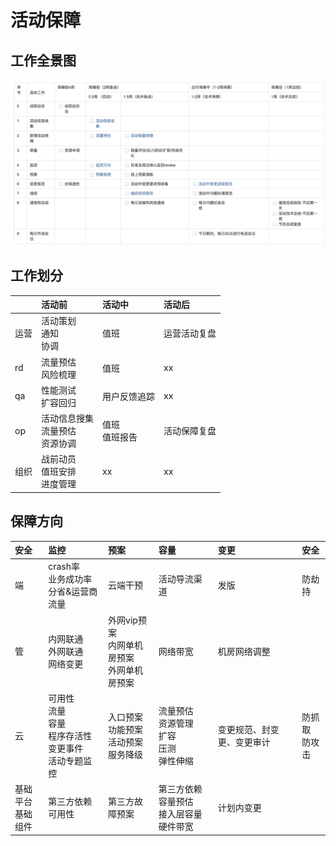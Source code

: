# 活动保障
## 工作全景图
![img](/images/activity.jpg)

## 工作划分
|      | 活动前     | 活动中       |活动后   |
| :----- | :----- |:----- |:------- |
|运营|活动策划<br/>通知<br/>协调|值班|运营活动复盘|
|rd|流量预估<br/>风险梳理|值班|xx |
|qa|性能测试<br/>扩容回归|用户反馈追踪|xx |
|op|活动信息搜集<br/>流量预估<br/>资源协调|值班<br/>值班报告|活动保障复盘|
|组织|战前动员<br/>值班安排<br/>进度管理|xx|xx |

## 保障方向
|安全 |监控 |预案 |容量 |变更 |安全 |
| :---- | :---|:---|:---|:---|:---|
| 端 |  crash率<br/>业务成功率<br/>分省&运营商流量 | 云端干预 | 活动导流渠道 | 发版 | 防劫持 |
|管 | 内网联通<br/>外网联通<br/>网络变更  |外网vip预案<br/>内网单机房预案<br/>外网单机房预案  | 网络带宽 | 机房网络调整  |  |
| 云 | 可用性<br/>流量<br/>容量<br/>程序存活性<br/>变更事件<br/>活动专题监控  |入口预案<br/>功能预案<br/>活动预案<br/>服务降级  | 流量预估<br/>资源管理<br/>扩容<br/>压测<br/>弹性伸缩 | 变更规范、封变更、变更审计 | 防抓取<br/>防攻击 |
| 基础平台<br/>基础组件 | 第三方依赖可用性  |第三方故障预案  |第三方依赖容量预估<br/>接入层容量<br/>硬件带宽  | 计划内变更 | <br/> |
